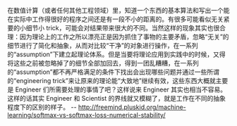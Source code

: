 
在数值计算（或者任何其他工程领域）里，知道一个东西的基本算法和写出一个能在实际中工作得很好的程序之间还是有一段不小的距离的。有很多可能看似无关紧要的小细节小 trick，可能会对结果带来很大的不同。当然这样的现象其实也很合理：因为理论上的工作之所以漂亮正是因为抓住了事物的主要矛盾，忽略“无关”的细节进行了简化和抽象，从而对比较“干净”的对象进行操作，在一系列的“assumption”下建立起理论体系。但是当要将理论应用到实践中的时候，又得将这些之前被忽略掉了的细节全部加回去，得到一团乱糟糟，在一系列的“assumption”都不再严格满足的条件下找出会出现哪些问题并通过一些所谓的“engineering trick”来让原来的理论能“大致地”继续有效，这些东西大概就主要是 Engineer 们所需要处理的事情了吧？这样说来 Engineer 其实也相当不容易。这样的话其实 Engineer 和 Scientist 的界线就又模糊了，就是工作在不同的抽象程度下的区别的样子。
-- http://freemind.pluskid.org/machine-learning/softmax-vs-softmax-loss-numerical-stability/